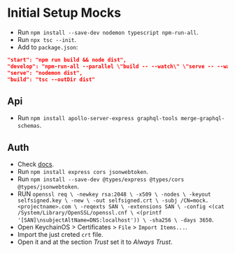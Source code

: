 # Initial Setup Mocks

- Run `npm install --save-dev nodemon typescript npm-run-all`.
- Run `npx tsc --init`.
- Add to `package.json`:
```json
"start": "npm run build && node dist",
"develop": "npm-run-all --parallel \"build -- --watch\" \"serve -- --watch\"",
"serve": "nodemon dist",
"build": "tsc --outDir dist"
```

## Api
- Run `npm install apollo-server-express graphql-tools merge-graphql-schemas`.

## Auth
- Check [docs](https://aws.amazon.com/premiumsupport/knowledge-center/decode-verify-cognito-json-token/).
- Run `npm install express cors jsonwebtoken`.
- Run `npm install --save-dev @types/express @types/cors @types/jsonwebtoken`.
- RUN `openssl req \
    -newkey rsa:2048 \
    -x509 \
    -nodes \
    -keyout selfsigned.key \
    -new \
    -out selfsigned.crt \
    -subj /CN=mock.<projectname>.com \
    -reqexts SAN \
    -extensions SAN \
    -config <(cat /System/Library/OpenSSL/openssl.cnf \
        <(printf '[SAN]\nsubjectAltName=DNS:localhost')) \
    -sha256 \
    -days 3650`.
- Open KeychainOS > Certificates > `File` > `Import Items...`.
- Import the just creted `crt` file.
- Open it and at the section *Trust* set it to *Always Trust*.
